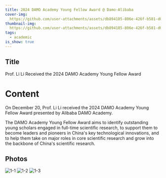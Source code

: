 ```yaml
---
title: 2024 DAMO Academy Young Fellow Award @ Damo-Alibaba
cover-img: 
  https://github.com/user-attachments/assets/db894185-806e-426f-b581-d0b51f9a0fdc
thumbnail-img: 
  https://github.com/user-attachments/assets/db894185-806e-426f-b581-d0b51f9a0fdc
tags:
  - academic
is_show: true
---
```


## Title

Prof. Li Li Received the 2024 DAMO Academy Young Fellow Award

# Content

On December 20, Prof. Li Li received the 2024 DAMO Academy Young Fellow Award presented by Alibaba DAMO Academy.

The DAMO Academy Young Fellow Award aims to identify outstanding young scholars engaged in full-time scientific research, 
to support them to become leaders and pioneers in China's key technological innovations, 
and to help them take on major roles in core scientific research and grow into the backbone of China's scientific research.

## Photos

![1-1](https://github.com/user-attachments/assets/db894185-806e-426f-b581-d0b51f9a0fdc)
![1-2](https://github.com/user-attachments/assets/fc277d57-3db9-449f-8e2c-459725850793)
![1-3](https://github.com/user-attachments/assets/ed7223e8-f613-4d67-ac9a-b252c863ecaa)
